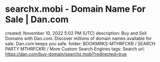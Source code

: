 # searchx.mobi - Domain Name For Sale | Dan.com

created: November 10, 2022 5:02 PM (UTC)
description: Buy and Sell Domains with Dan.com. Discover millions of domain names available for sale. Dan.com keeps you safe.
folder: BOOKMRKS-MTHRFCKR / SEARCH PARTY MTHRFCKR! / More Custom Search Engines
tags: Search
url: https://dan.com/buy-domain/searchx.mobi?redirected=true